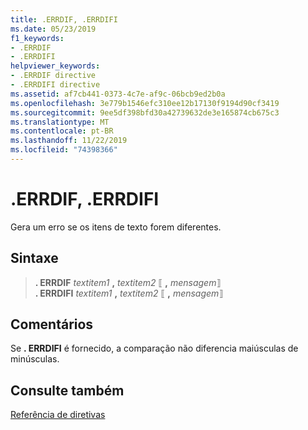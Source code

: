 ```yaml
---
title: .ERRDIF, .ERRDIFI
ms.date: 05/23/2019
f1_keywords:
- .ERRDIF
- .ERRDIFI
helpviewer_keywords:
- .ERRDIF directive
- .ERRDIFI directive
ms.assetid: af7cb441-0373-4c7e-af9c-06bcb9ed2b0a
ms.openlocfilehash: 3e779b1546efc310ee12b17130f9194d90cf3419
ms.sourcegitcommit: 9ee5df398bfd30a42739632de3e165874cb675c3
ms.translationtype: MT
ms.contentlocale: pt-BR
ms.lasthandoff: 11/22/2019
ms.locfileid: "74398366"
---
```

# <a name="errdif-errdifi"></a>.ERRDIF, .ERRDIFI

Gera um erro se os itens de texto forem diferentes.

## <a name="syntax"></a>Sintaxe

> **. ERRDIF** *textitem1* __,__ *textitem2* ⟦ __,__ *mensagem*⟧ \
> **. ERRDIFI** *textitem1* __,__ *textitem2* ⟦ __,__ *mensagem*⟧

## <a name="remarks"></a>Comentários

Se **. ERRDIFI** é fornecido, a comparação não diferencia maiúsculas de minúsculas.

## <a name="see-also"></a>Consulte também

[Referência de diretivas](../../assembler/masm/directives-reference.md)
